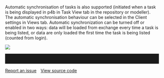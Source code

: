 Automatic synchronisation of tasks is also supported (initiated when a
task is being displayed in p4b in Task View tab in the repository or
modeller). The automatic synchronisation behaviour can be selected in
the Client settings in Views tab. Automatic synchronization can be
turned off or enabled in two ways: data will be loaded from exchange
every time a task is being listed, or data are only loaded the first
time the task is being listed (counted from login).

![](//images.ctfassets.net/utx1h0gfm1om/4VifiW0x0sWiCY4SaqaMSY/f5133d4f93b4334689e9956a524122fc/328857.png)
<hr style="padding-top:2rem" />
<a href="https://github.com/process4/docs/issues" target="_blank" class="bgw btn btn-primary btn-lg shadow-sm">Report an issue</a>
<a href="https://github.com/process4/docs" target="_blank" class="bgw btn btn-primary btn-lg shadow-sm" style="margin-left:10px;">View source code</a>
